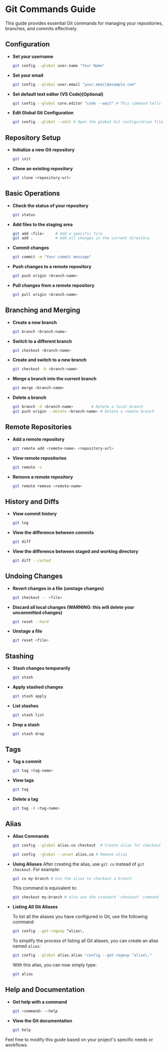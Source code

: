 # Git Commands Guide

This guide provides essential Git commands for managing your repositories, branches, and commits effectively.

## Configuration

- **Set your username**
  ```sh
  git config --global user.name "Your Name"
  ```
  
- **Set your email**
  ```sh
  git config --global user.email "your.email@example.com"
  ```

- **Set default text editor (VS Code)(Optional)**
  ```sh
  git config --global core.editor "code --wait" # This command tells Git to use VS Code as the editor and to wait until you close the editor window before it continues.
  ```

- **Edit Global Git Configuration**
  ```sh
  git config --global --edit # Open the global Git configuration file in your default text editor.
  ```
## Repository Setup

- **Initialize a new Git repository**
  ```sh
  git init
  ```

- **Clone an existing repository**
  ```sh
  git clone <repository-url>
  ```

## Basic Operations

- **Check the status of your repository**
  ```sh
  git status
  ```

- **Add files to the staging area**
  ```sh
  git add <file>     # Add a specific file
  git add .          # Add all changes in the current directory
  ```

- **Commit changes**
  ```sh
  git commit -m "Your commit message"
  ```

- **Push changes to a remote repository**
  ```sh
  git push origin <branch-name>
  ```

- **Pull changes from a remote repository**
  ```sh
  git pull origin <branch-name>
  ```

## Branching and Merging

- **Create a new branch**
  ```sh
  git branch <branch-name>
  ```

- **Switch to a different branch**
  ```sh
  git checkout <branch-name>
  ```

- **Create and switch to a new branch**
  ```sh
  git checkout -b <branch-name>
  ```

- **Merge a branch into the current branch**
  ```sh
  git merge <branch-name>
  ```

- **Delete a branch**
  ```sh
  git branch -d <branch-name>        # Delete a local branch
  git push origin --delete <branch-name> # Delete a remote branch
  ```

## Remote Repositories

- **Add a remote repository**
  ```sh
  git remote add <remote-name> <repository-url>
  ```

- **View remote repositories**
  ```sh
  git remote -v
  ```

- **Remove a remote repository**
  ```sh
  git remote remove <remote-name>
  ```

## History and Diffs

- **View commit history**
  ```sh
  git log
  ```

- **View the difference between commits**
  ```sh
  git diff
  ```

- **View the difference between staged and working directory**
  ```sh
  git diff --cached
  ```

## Undoing Changes

- **Revert changes in a file (unstage changes)**
  ```sh
  git checkout -- <file>
  ```

- **Discard all local changes (WARNING: this will delete your uncommitted changes)**
  ```sh
  git reset --hard
  ```

- **Unstage a file**
  ```sh
  git reset <file>
  ```

## Stashing

- **Stash changes temporarily**
  ```sh
  git stash
  ```

- **Apply stashed changes**
  ```sh
  git stash apply
  ```

- **List stashes**
  ```sh
  git stash list
  ```

- **Drop a stash**
  ```sh
  git stash drop
  ```

## Tags

- **Tag a commit**
  ```sh
  git tag <tag-name>
  ```

- **View tags**
  ```sh
  git tag
  ```

- **Delete a tag**
  ```sh
  git tag -d <tag-name>
  ```

## Alias

- **Alias Commands**
  ```sh
  git config --global alias.co checkout  # Create alias for checkout

  git config --global --unset alias.co # Remove alias
  ```
    
- **Using Aliases**
  After creating the alias, use `git co` instead of `git checkout`. For example:

  ```sh
  git co my-branch # Use the alias to checkout a branch
  ```

  This command is equivalent to:

  ```sh
  git checkout my-branch # also use the standard 'checkout' command
  ```

- **Listing All Git Aliases**

  To list all the aliases you have configured in Git, use the following command:

  ```sh
  git config --get-regexp ^alias\.
  ```
  To simplify the process of listing all Git aliases, you can create an alias named `alias`:

  ```sh
  git config --global alias.alias "config --get-regexp ^alias\."
  ```

  With this alias, you can now simply type:

  ```sh
  git alias
  ```

## Help and Documentation

- **Get help with a command**
  ```sh
  git <command> --help
  ```

- **View the Git documentation**
  ```sh
  git help
  ```

Feel free to modify this guide based on your project's specific needs or workflows.
